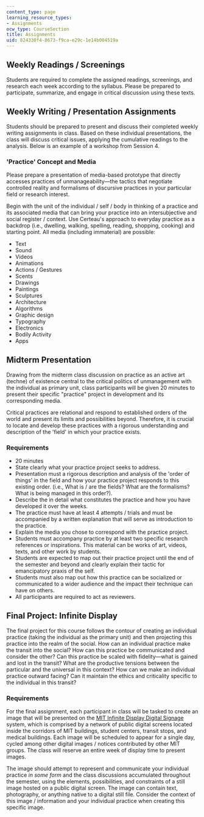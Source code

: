 ```yaml
---
content_type: page
learning_resource_types:
- Assignments
ocw_type: CourseSection
title: Assignments
uid: 824330f4-8673-f9ca-e29c-1e14b004519a
---
```


Weekly Readings / Screenings
----------------------------

Students are required to complete the assigned readings, screenings, and research each week according to the syllabus. Please be prepared to participate, summarize, and engage in critical discussion using these texts.

Weekly Writing / Presentation Assignments
-----------------------------------------

Students should be prepared to present and discuss their completed weekly writing assignments in class. Based on these individual presentations, the class will discuss critical issues, applying the cumulative readings to the analysis. Below is an example of a workshop from Session 4.

### 'Practice' Concept and Media

Please prepare a presentation of media-based prototype that directly accesses practices of unmanageability—the tactics that negotiate controlled reality and formalisms of discursive practices in your particular field or research interest.

Begin with the unit of the individual / self / body in thinking of a practice and its associated media that can bring your practice into an intersubjective and social register / context. Use Certeau's approach to everyday practice as a backdrop (i.e., dwelling, walking, spelling, reading, shopping, cooking) and starting point. All media (including immaterial) are possible:

*   Text
*   Sound
*   Videos
*   Animations
*   Actions / Gestures
*   Scents
*   Drawings
*   Paintings
*   Sculptures
*   Architecture
*   Algorithms
*   Graphic design
*   Typography
*   Electronics
*   Bodily Activity
*   Apps

Midterm Presentation
--------------------

Drawing from the midterm class discussion on practice as an active art (techne) of existence central to the critical politics of unmanagement with the individual as primary unit, class participants will be given 20 minutes to present their specific "practice" project in development and its corresponding media.

Critical practices are relational and respond to established orders of the world and present its limits and possibilities beyond. Therefore, it is crucial to locate and develop these practices with a rigorous understanding and description of the 'field' in which your practice exists.

### Requirements

*   20 minutes
*   State clearly what your practice project seeks to address.
*   Presentation must a rigorous description and analysis of the 'order of things' in the field and how your practice project responds to this existing order. (i.e., What is / are the fields? What are the formalisms? What is being managed in this order?).
*   Describe the in detail what constitutes the practice and how you have developed it over the weeks.
*   The practice must have at least 4 attempts / trials and must be accompanied by a written explanation that will serve as introduction to the practice.
*   Explain the media you chose to correspond with the practice project.
*   Students must accompany practice by at least two specific research references or inspirations. This material can be works of art, videos, texts, and other work by students.
*   Students are expected to map out their practice project until the end of the semester and beyond and clearly explain their tactic for emancipatory praxis of the self.
*   Students must also map out how this practice can be socialized or communicated to a wider audience and the impact their technique can have on others.
*   All participants are required to act as reviewers.

Final Project: Infinite Display
-------------------------------

The final project for this course follows the contour of creating an individual practice (taking the individual as the primary unit) and then projecting this practice into the realm of the social. How can an individual practice make the transit into the social? How can this practice be communicated and consider the other? Can this practice be scaled with fidelity—what is gained and lost in the transit? What are the productive tensions between the particular and the universal in this context? How can we make an individual practice outward facing? Can it maintain the ethics and criticality specific to the individual in this transit?

### Requirements

For the final assignment, each participant in class will be tasked to create an image that will be presented on the [MIT Infinite Display Digital Signage](https://copytech.mit.edu/infinite-display-digital-signage) system, which is comprised by a network of public digital screens located inside the corridors of MIT buildings, student centers, transit stops, and medical buildings. Each image will be scheduled to appear for a single day, cycled among other digital images / notices contributed by other MIT groups. The class will reserve an entire week of display time to present images.

The image should attempt to represent and communicate your individual practice _in some form_ and the class discussions accumulated throughout the semester, using the elements, possibilities, and constraints of a still image hosted on a public digital screen. The image can contain text, photography, or anything native to a digital still file. Consider the context of this image / information and your individual practice when creating this specific image.